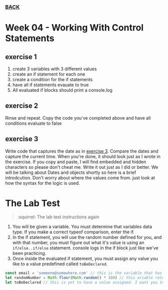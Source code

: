 ### [BACK](../../../)

# Week 04 - Working With Control Statements

## exercise 1
1. create 3 variables with 3 different values
2. create an if statement for each one
3. create a condition for the if statements
4. have all if statements evauate to true
5. All evaluated if blocks should print a console.log

## exercise 2
Rinse and repeat. Copy the code you've completed above and have all conditions evaluate to false

## exercise 3
Write code that captures the date as in [exercise 3](./../../week-04/index.md). Compare the dates and capture the current time. When you're done, it should look just as I wrote in the exercise. If you copy and paste, I will find embedded and hidden characters so please don't cheat me. Write it out just as I did or better. We will be talking about Dates and objects shortly so here is a brief introdcution. Don't worry about where the values come from. just look at how the syntax for the logic is used. 


# The Lab Test

> :squirrel: The lab test instructions again

1. You will be given a variable. You must determine that variables data type. If you make a correct typeof comparison, enter the if.
2. In the if statement, you will use the random number defined for you, and with that number, you must figure out what it's value is using an `if/else..if/else` statement. console logs in the if block just like we've been practicing.
3. Once inside the evaluated if statement, you must assign any value you like to a value predefined called  `toBeDeclared`.

```js
const email = 'someone@somewhere.com' // this is the variable that has been assigned for you to use
let randomNumber = Math.floor(Math.random() * 100) // this ariable returns a random number for step 2
let toBeDeclared // this is yet to have a value assigned. I want you to assign any value to the variable
```
